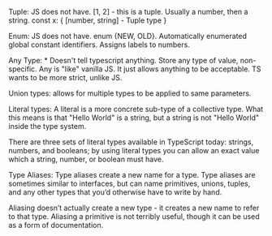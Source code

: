 <!-- TS Notes -->

Tuple: JS does not have. [1, 2] - this is a tuple. Usually a number, then a string.
const x: {
[number, string] - Tuple type
}

Enum: JS does not have. enum {NEW, OLD}. Automatically enumerated global constant identifiers.
Assigns labels to numbers.

Any Type: \* Doesn't tell typescript anything. Store any type of value, non-specific. Any is "like" vanilla JS.
It just allows anything to be acceptable. TS wants to be more strict, unlike JS.

Union types: allows for multiple types to be applied to same parameters.

Literal types: A literal is a more concrete sub-type of a collective type. What this means is that "Hello World" is a string, but a string is not "Hello World" inside the type system.

There are three sets of literal types available in TypeScript today: strings, numbers, and booleans; by using literal types you can allow an exact value which a string, number, or boolean must have.

Type Aliases: Type aliases create a new name for a type. Type aliases are sometimes similar to interfaces, but can name primitives, unions, tuples, and any other types that you’d otherwise have to write by hand.

Aliasing doesn’t actually create a new type - it creates a new name to refer to that type. Aliasing a primitive is not terribly useful, though it can be used as a form of documentation.
